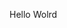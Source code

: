 Hello Wolrd



















































































































































































































































































































































































































































































































































































































































































































































































































































































































































































































































































































































































































































































































































































































































































































































































































































































































































































































































































































































































































































































































































































































































































































































































































































































































































































































































































































































































